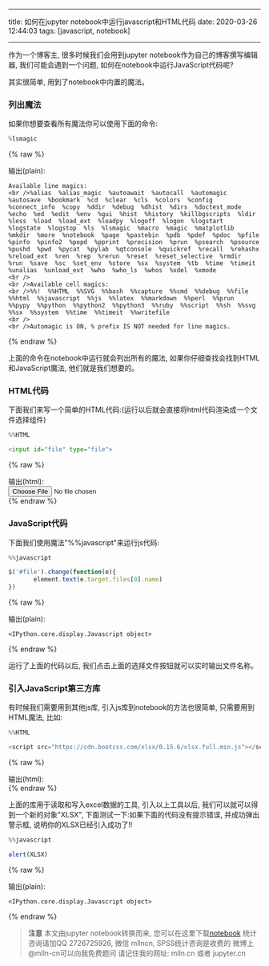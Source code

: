 
---

title: 如何在jupyter notebook中运行javascript和HTML代码
date: 2020-03-26 12:44:03
tags: [javascript, notebook]

---

作为一个博客主, 很多时候我们会用到jupyter notebook作为自己的博客撰写编辑器, 我们可能会遇到一个问题, 如何在notebook中运行JavaScript代码呢?

其实很简单, 用到了notebook中内置的魔法。

<!--more-->

<!--toc-->

### 列出魔法

如果你想要查看所有魔法你可以使用下面的命令:


```python
%lsmagic
```




{% raw %}
<div class="output">
输出(plain):<br/>

    Available line magics:
    <br />%alias  %alias_magic  %autoawait  %autocall  %automagic  %autosave  %bookmark  %cd  %clear  %cls  %colors  %config  %connect_info  %copy  %ddir  %debug  %dhist  %dirs  %doctest_mode  %echo  %ed  %edit  %env  %gui  %hist  %history  %killbgscripts  %ldir  %less  %load  %load_ext  %loadpy  %logoff  %logon  %logstart  %logstate  %logstop  %ls  %lsmagic  %macro  %magic  %matplotlib  %mkdir  %more  %notebook  %page  %pastebin  %pdb  %pdef  %pdoc  %pfile  %pinfo  %pinfo2  %popd  %pprint  %precision  %prun  %psearch  %psource  %pushd  %pwd  %pycat  %pylab  %qtconsole  %quickref  %recall  %rehashx  %reload_ext  %ren  %rep  %rerun  %reset  %reset_selective  %rmdir  %run  %save  %sc  %set_env  %store  %sx  %system  %tb  %time  %timeit  %unalias  %unload_ext  %who  %who_ls  %whos  %xdel  %xmode
    <br />
    <br />Available cell magics:
    <br />%%!  %%HTML  %%SVG  %%bash  %%capture  %%cmd  %%debug  %%file  %%html  %%javascript  %%js  %%latex  %%markdown  %%perl  %%prun  %%pypy  %%python  %%python2  %%python3  %%ruby  %%script  %%sh  %%svg  %%sx  %%system  %%time  %%timeit  %%writefile
    <br />
    <br />Automagic is ON, % prefix IS NOT needed for line magics.

</div>
{% endraw %}



上面的命令在notebook中运行就会列出所有的魔法, 如果你仔细查找会找到HTML和JavaScript魔法, 他们就是我们想要的。

### HTML代码

下面我们来写一个简单的HTML代码:(运行以后就会直接将html代码渲染成一个文件选择组件)


```python
%%HTML

<input id="file" type="file">
```


{% raw %}
<div class="output" contenteditable="true">
输出(html):<br>

<input id="file" type="file">

</div>
{% endraw %}


### JavaScript代码

下面我们使用魔法"%%javascript"来运行js代码:


```javascript
%%javascript

$('#file').change(function(e){
       element.text(e.target.files[0].name)
})
```


{% raw %}
<div class="output">
输出(plain):<br/>

    <IPython.core.display.Javascript object>

</div>
{% endraw %}


运行了上面的代码以后, 我们点击上面的选择文件按钮就可以实时输出文件名称。

### 引入JavaScript第三方库

有时候我们需要用到其他js库, 引入js库到notebook的方法也很简单, 只需要用到HTML魔法, 比如:


```python
%%HTML

<script src="https://cdn.bootcss.com/xlsx/0.15.6/xlsx.full.min.js"></script>
```


{% raw %}
<div class="output" contenteditable="true">
输出(html):<br>

<script src="https://cdn.bootcss.com/xlsx/0.15.6/xlsx.full.min.js"></script>

</div>
{% endraw %}


上面的库用于读取和写入excel数据的工具, 引入以上工具以后, 我们可以就可以得到一个新的对象"XLSX", 下面测试一下:如果下面的代码没有提示错误, 并成功弹出警示框, 说明你的XLSX已经引入成功了!!


```javascript
%%javascript

alert(XLSX)
```


{% raw %}
<div class="output">
输出(plain):<br/>

    <IPython.core.display.Javascript object>

</div>
{% endraw %}



> **注意**
> 本文由jupyter notebook转换而来, 您可以在这里下载[notebook](如何在jupyter-notebook中运行javascript和HTML代码.ipynb)
> 统计咨询请加QQ 2726725926, 微信 mllncn,  SPSS统计咨询是收费的
> 微博上@mlln-cn可以向我免费题问
> 请记住我的网址: mlln.cn 或者 jupyter.cn
